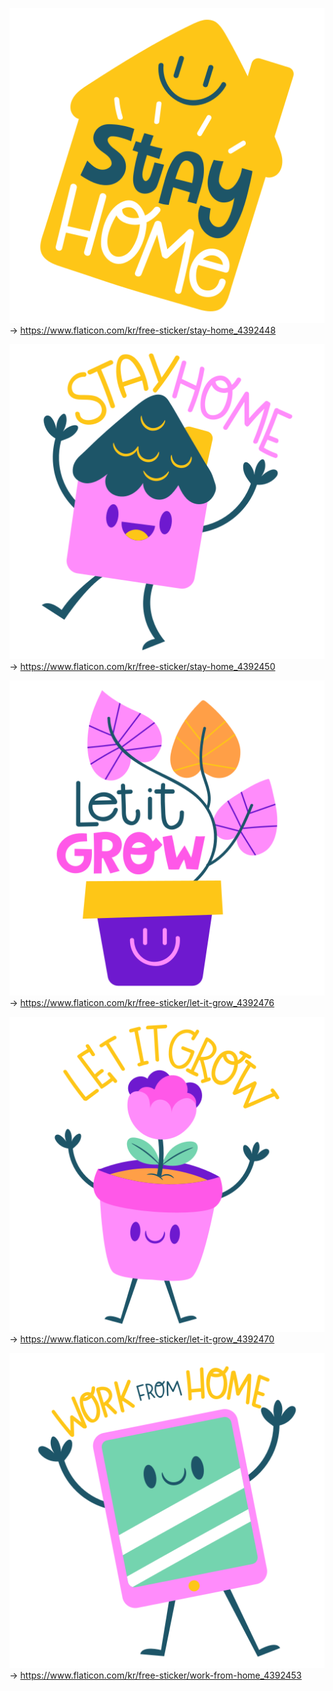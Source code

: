 ![](app/src/main/res/drawable/main_logo_img.png)
-> https://www.flaticon.com/kr/free-sticker/stay-home_4392448

![](app/src/main/res/drawable/home_logo_img.png)
-> https://www.flaticon.com/kr/free-sticker/stay-home_4392450

![](app/src/main/res/drawable/sample1_logo_img.png)
-> https://www.flaticon.com/kr/free-sticker/let-it-grow_4392476

![](app/src/main/res/drawable/sample2_logo_img.png)
-> https://www.flaticon.com/kr/free-sticker/let-it-grow_4392470

![](app/src/main/res/drawable/sign_up_logo_img.png)
-> https://www.flaticon.com/kr/free-sticker/work-from-home_4392453